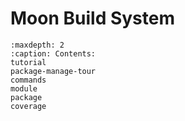 # Moon Build System

```{toctree}
:maxdepth: 2
:caption: Contents:
tutorial
package-manage-tour
commands
module
package
coverage
```
